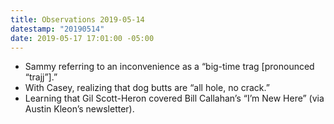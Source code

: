 ```yaml
---
title: Observations 2019-05-14
datestamp: "20190514"
date: 2019-05-17 17:01:00 -05:00
---
```


- Sammy referring to an inconvenience as a “big-time trag [pronounced “trajj”].”
- With Casey, realizing that dog butts are “all hole, no crack.”
- Learning that Gil Scott-Heron covered Bill Callahan’s “I’m New Here” (via Austin Kleon’s newsletter).
